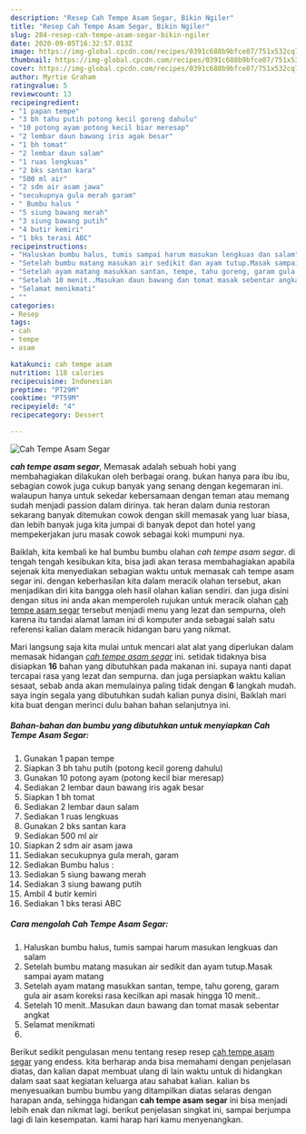 ```yaml
---
description: "Resep Cah Tempe Asam Segar, Bikin Ngiler"
title: "Resep Cah Tempe Asam Segar, Bikin Ngiler"
slug: 284-resep-cah-tempe-asam-segar-bikin-ngiler
date: 2020-09-05T16:32:57.013Z
image: https://img-global.cpcdn.com/recipes/0391c688b9bfce07/751x532cq70/cah-tempe-asam-segar-foto-resep-utama.jpg
thumbnail: https://img-global.cpcdn.com/recipes/0391c688b9bfce07/751x532cq70/cah-tempe-asam-segar-foto-resep-utama.jpg
cover: https://img-global.cpcdn.com/recipes/0391c688b9bfce07/751x532cq70/cah-tempe-asam-segar-foto-resep-utama.jpg
author: Myrtie Graham
ratingvalue: 5
reviewcount: 13
recipeingredient:
- "1 papan tempe"
- "3 bh tahu putih potong kecil goreng dahulu"
- "10 potong ayam potong kecil biar meresap"
- "2 lembar daun bawang iris agak besar"
- "1 bh tomat"
- "2 lembar daun salam"
- "1 ruas lengkuas"
- "2 bks santan kara"
- "500 ml air"
- "2 sdm air asam jawa"
- "secukupnya gula merah garam"
- " Bumbu halus "
- "5 siung bawang merah"
- "3 siung bawang putih"
- "4 butir kemiri"
- "1 bks terasi ABC"
recipeinstructions:
- "Haluskan bumbu halus, tumis sampai harum masukan lengkuas dan salam"
- "Setelah bumbu matang masukan air sedikit dan ayam tutup.Masak sampai ayam matang"
- "Setelah ayam matang masukkan santan, tempe, tahu goreng, garam gula air asam koreksi rasa kecilkan api masak hingga 10 menit.."
- "Setelah 10 menit..Masukan daun bawang dan tomat masak sebentar angkat"
- "Selamat menikmati"
- ""
categories:
- Resep
tags:
- cah
- tempe
- asam

katakunci: cah tempe asam 
nutrition: 118 calories
recipecuisine: Indonesian
preptime: "PT29M"
cooktime: "PT59M"
recipeyield: "4"
recipecategory: Dessert

---
```



![Cah Tempe Asam Segar](https://img-global.cpcdn.com/recipes/0391c688b9bfce07/751x532cq70/cah-tempe-asam-segar-foto-resep-utama.jpg)

<b><i>cah tempe asam segar</i></b>, Memasak adalah sebuah hobi yang membahagiakan dilakukan oleh berbagai orang. bukan hanya para ibu ibu, sebagian cowok juga cukup banyak yang senang dengan kegemaran ini. walaupun hanya untuk sekedar kebersamaan dengan teman atau memang sudah menjadi passion dalam dirinya. tak heran dalam dunia restoran sekarang banyak ditemukan cowok dengan skill memasak yang luar biasa, dan lebih banyak juga kita jumpai di banyak depot dan hotel yang mempekerjakan juru masak cowok sebagai koki mumpuni nya.



Baiklah, kita kembali ke hal bumbu bumbu olahan <i>cah tempe asam segar</i>. di tengah tengah kesibukan kita, bisa jadi akan terasa membahagiakan apabila sejenak kita menyediakan sebagian waktu untuk memasak cah tempe asam segar ini. dengan keberhasilan kita dalam meracik olahan tersebut, akan menjadikan diri kita bangga oleh hasil olahan kalian sendiri. dan juga disini dengan situs ini anda akan memperoleh rujukan untuk meracik olahan <u>cah tempe asam segar</u> tersebut menjadi menu yang lezat dan sempurna, oleh karena itu tandai alamat laman ini di komputer anda sebagai salah satu referensi kalian dalam meracik hidangan baru yang nikmat.


Mari langsung saja kita mulai untuk mencari alat alat yang diperlukan dalam memasak hidangan <u><i>cah tempe asam segar</i></u> ini. setidak tidaknya bisa disiapkan <b>16</b> bahan yang dibutuhkan pada makanan ini. supaya nanti dapat tercapai rasa yang lezat dan sempurna. dan juga persiapkan waktu kalian sesaat, sebab anda akan memulainya paling tidak dengan <b>6</b> langkah mudah. saya ingin segala yang dibutuhkan sudah kalian punya disini, Baiklah mari kita buat dengan merinci dulu bahan bahan selanjutnya ini.

<!--inarticleads1-->

##### Bahan-bahan dan bumbu yang dibutuhkan untuk menyiapkan Cah Tempe Asam Segar:

1. Gunakan 1 papan tempe
1. Siapkan 3 bh tahu putih (potong kecil goreng dahulu)
1. Gunakan 10 potong ayam (potong kecil biar meresap)
1. Sediakan 2 lembar daun bawang iris agak besar
1. Siapkan 1 bh tomat
1. Sediakan 2 lembar daun salam
1. Sediakan 1 ruas lengkuas
1. Gunakan 2 bks santan kara
1. Sediakan 500 ml air
1. Siapkan 2 sdm air asam jawa
1. Sediakan secukupnya gula merah, garam
1. Sediakan  Bumbu halus :
1. Sediakan 5 siung bawang merah
1. Sediakan 3 siung bawang putih
1. Ambil 4 butir kemiri
1. Sediakan 1 bks terasi ABC




<!--inarticleads2-->

##### Cara mengolah Cah Tempe Asam Segar:

1. Haluskan bumbu halus, tumis sampai harum masukan lengkuas dan salam
1. Setelah bumbu matang masukan air sedikit dan ayam tutup.Masak sampai ayam matang
1. Setelah ayam matang masukkan santan, tempe, tahu goreng, garam gula air asam koreksi rasa kecilkan api masak hingga 10 menit..
1. Setelah 10 menit..Masukan daun bawang dan tomat masak sebentar angkat
1. Selamat menikmati
1. 




Berikut sedikit pengulasan menu tentang resep resep <u>cah tempe asam segar</u> yang endess. kita berharap anda bisa memahami dengan penjelasan diatas, dan kalian dapat membuat ulang di lain waktu untuk di hidangkan dalam saat saat kegiatan keluarga atau sahabat kalian. kalian bs menyesuaikan bumbu bumbu yang ditampilkan diatas selaras dengan harapan anda, sehingga hidangan <b>cah tempe asam segar</b> ini bisa menjadi lebih enak dan nikmat lagi. berikut penjelasan singkat ini, sampai berjumpa lagi di lain kesempatan. kami harap hari kamu menyenangkan.
